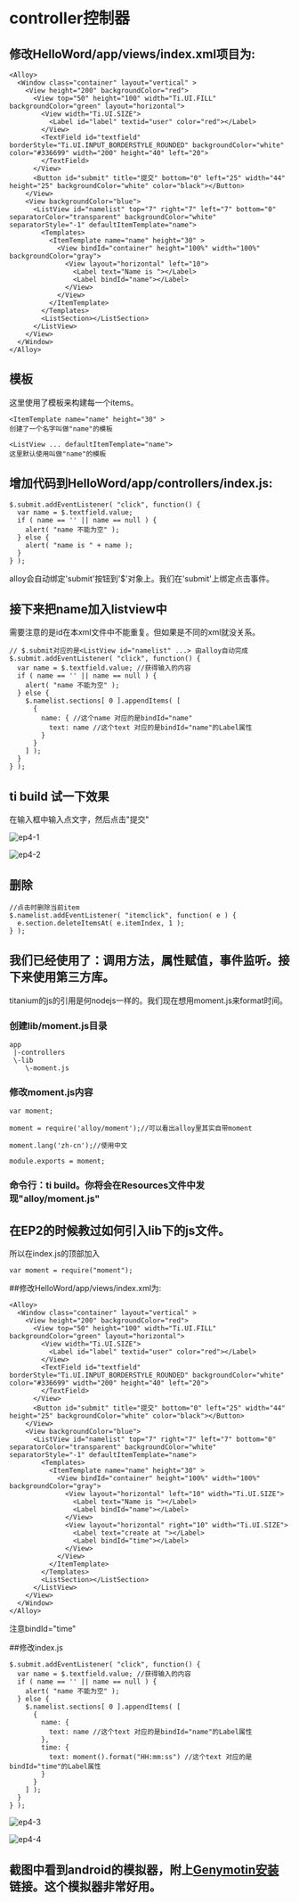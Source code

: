 controller控制器
===============

## 修改HelloWord/app/views/index.xml项目为:
```
<Alloy>
  <Window class="container" layout="vertical" >
    <View height="200" backgroundColor="red">
      <View top="50" height="100" width="Ti.UI.FILL" backgroundColor="green" layout="horizontal">
        <View width="Ti.UI.SIZE">
          <Label id="label" textid="user" color="red"></Label>
        </View>
        <TextField id="textfield" borderStyle="Ti.UI.INPUT_BORDERSTYLE_ROUNDED" backgroundColor="white" color="#336699" width="200" height="40" left="20">
        </TextField>
      </View>
      <Button id="submit" title="提交" bottom="0" left="25" width="44" height="25" backgroundColor="white" color="black"></Button>
    </View>
    <View backgroundColor="blue">
      <ListView id="namelist" top="7" right="7" left="7" bottom="0" separatorColor="transparent" backgroundColor="white" separatorStyle="-1" defaultItemTemplate="name">
        <Templates>
          <ItemTemplate name="name" height="30" >
            <View bindId="container" height="100%" width="100%" backgroundColor="gray">
              <View layout="horizontal" left="10">
                <Label text="Name is "></Label>
                <Label bindId="name"></Label>
              </View>
            </View>
          </ItemTemplate>
        </Templates>
        <ListSection></ListSection>
      </ListView>
    </View>
  </Window>
</Alloy>
```

## 模板
这里使用了模板来构建每一个items。
```
<ItemTemplate name="name" height="30" >
创建了一个名字叫做"name"的模板
```

```
<ListView ... defaultItemTemplate="name">
这里默认使用叫做"name"的模板
```


## 增加代码到HelloWord/app/controllers/index.js:
```
$.submit.addEventListener( "click", function() {
  var name = $.textfield.value;
  if ( name == '' || name == null ) {
    alert( "name 不能为空" );
  } else {
    alert( "name is " + name );
  }
} );
```

alloy会自动绑定'submit'按钮到'$'对象上。我们在'submit'上绑定点击事件。

## 接下来把name加入listview中
需要注意的是id在本xml文件中不能重复。但如果是不同的xml就没关系。
```
// $.submit对应的是<ListView id="namelist" ...> 由alloy自动完成
$.submit.addEventListener( "click", function() {
  var name = $.textfield.value; //获得输入的内容
  if ( name == '' || name == null ) {
    alert( "name 不能为空" );
  } else {
    $.namelist.sections[ 0 ].appendItems( [
      {
        name: { //这个name 对应的是bindId="name"
          text: name //这个text 对应的是bindId="name"的Label属性
        }
      }
    ] );
  }
} );

```

## ti build 试一下效果

在输入框中输入点文字，然后点击"提交"

![ep4-1](https://cloud.githubusercontent.com/assets/2350193/6650440/2c4842aa-ca4d-11e4-90ba-de60f708a9fa.png)

![ep4-2](https://cloud.githubusercontent.com/assets/2350193/6650529/23b53756-ca52-11e4-9578-adb1ca7a5c0b.png)

## 删除
```
//点击时删除当前item
$.namelist.addEventListener( "itemclick", function( e ) {
  e.section.deleteItemsAt( e.itemIndex, 1 );
} );
```

## 我们已经使用了：调用方法，属性赋值，事件监听。接下来使用第三方库。
titanium的js的引用是何nodejs一样的。我们现在想用moment.js来format时间。

### 创建lib/moment.js目录
```
app
 |-controllers
 \-lib
    \-moment.js
```

### 修改moment.js内容
```
var moment;

moment = require('alloy/moment');//可以看出alloy里其实自带moment

moment.lang('zh-cn');//使用中文

module.exports = moment;

```
### 命令行：ti build。你将会在Resources文件中发现"alloy/moment.js"

## 在EP2的时候教过如何引入lib下的js文件。
所以在index.js的顶部加入
```
var moment = require("moment");
```

##修改HelloWord/app/views/index.xml为:
```
<Alloy>
  <Window class="container" layout="vertical" >
    <View height="200" backgroundColor="red">
      <View top="50" height="100" width="Ti.UI.FILL" backgroundColor="green" layout="horizontal">
        <View width="Ti.UI.SIZE">
          <Label id="label" textid="user" color="red"></Label>
        </View>
        <TextField id="textfield" borderStyle="Ti.UI.INPUT_BORDERSTYLE_ROUNDED" backgroundColor="white" color="#336699" width="200" height="40" left="20">
        </TextField>
      </View>
      <Button id="submit" title="提交" bottom="0" left="25" width="44" height="25" backgroundColor="white" color="black"></Button>
    </View>
    <View backgroundColor="blue">
      <ListView id="namelist" top="7" right="7" left="7" bottom="0" separatorColor="transparent" backgroundColor="white" separatorStyle="-1" defaultItemTemplate="name">
        <Templates>
          <ItemTemplate name="name" height="30" >
            <View bindId="container" height="100%" width="100%" backgroundColor="gray">
              <View layout="horizontal" left="10" width="Ti.UI.SIZE">
                <Label text="Name is "></Label>
                <Label bindId="name"></Label>
              </View>
              <View layout="horizontal" right="10" width="Ti.UI.SIZE">
                <Label text="create at "></Label>
                <Label bindId="time"></Label>
              </View>
            </View>
          </ItemTemplate>
        </Templates>
        <ListSection></ListSection>
      </ListView>
    </View>
  </Window>
</Alloy>
```
注意bindId="time"

##修改index.js
```
$.submit.addEventListener( "click", function() {
  var name = $.textfield.value; //获得输入的内容
  if ( name == '' || name == null ) {
    alert( "name 不能为空" );
  } else {
    $.namelist.sections[ 0 ].appendItems( [
      {
        name: {
          text: name //这个text 对应的是bindId="name"的Label属性
        },
        time: {
          text: moment().format("HH:mm:ss") //这个text 对应的是bindId="time"的Label属性
        }
      }
    ] );
  }
} );
```

![ep4-3](https://cloud.githubusercontent.com/assets/2350193/6733256/f732d92a-ce8b-11e4-98b0-9383ba6963cc.png)

![ep4-4](https://cloud.githubusercontent.com/assets/2350193/6733257/f84e9e2a-ce8b-11e4-96a1-5776130e344a.png)

## 截图中看到android的模拟器，附上[Genymotin安装](http://docs.appcelerator.com/titanium/3.0/#!/guide/Installing_Genymotion)链接。这个模拟器非常好用。
